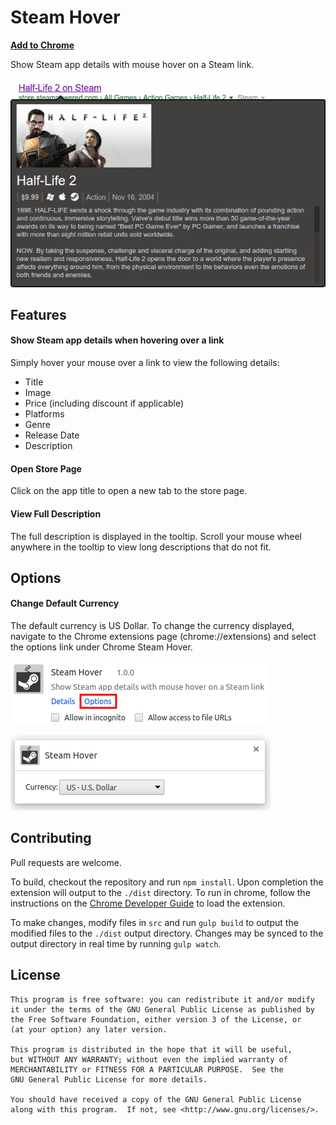 # Steam Hover

**[Add to Chrome](https://chrome.google.com/webstore/detail/jfakmahmklpeigafdahkgkmnlmfjaphd)**

Show Steam app details with mouse hover on a Steam link.

![](https://raw.githubusercontent.com/Skylark95/chrome-steam-hover/master/screenshots/readme.png)

## Features
#### Show Steam app details when hovering over a link
Simply hover your mouse over a link to view the following details:
  * Title
  * Image
  * Price (including discount if applicable)
  * Platforms
  * Genre
  * Release Date
  * Description

#### Open Store Page
Click on the app title to open a new tab to the store page.

#### View Full Description
The full description is displayed in the tooltip.  Scroll your mouse wheel anywhere in the tooltip to view long descriptions that do not fit.

## Options
#### Change Default Currency
The default currency is US Dollar. To change the currency displayed, navigate to the Chrome extensions page (chrome://extensions) and select the options link under Chrome Steam Hover.

![](https://raw.githubusercontent.com/Skylark95/chrome-steam-hover/master/screenshots/options1.png)

![](https://raw.githubusercontent.com/Skylark95/chrome-steam-hover/master/screenshots/options2.png)

## Contributing
Pull requests are welcome.

To build, checkout the repository and run ```npm install```.  Upon completion the extension will output to the ```./dist``` directory.  To run in chrome, follow the instructions on the [Chrome Developer Guide](https://developer.chrome.com/extensions/getstarted#unpacked) to load the extension.

To make changes, modify files in ```src``` and run ```gulp build``` to output the modified files to the ```./dist``` output directory.  Changes may be synced to the output directory in real time by running ```gulp watch```.


## License
```
This program is free software: you can redistribute it and/or modify
it under the terms of the GNU General Public License as published by
the Free Software Foundation, either version 3 of the License, or
(at your option) any later version.

This program is distributed in the hope that it will be useful,
but WITHOUT ANY WARRANTY; without even the implied warranty of
MERCHANTABILITY or FITNESS FOR A PARTICULAR PURPOSE.  See the
GNU General Public License for more details.

You should have received a copy of the GNU General Public License
along with this program.  If not, see <http://www.gnu.org/licenses/>.
```
